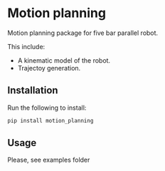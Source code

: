 # Motion planning
Motion planning package for five bar parallel robot.

This include:
* A kinematic model of the robot.
* Trajectoy generation.

## Installation
Run the following to install:

```python
pip install motion_planning
```

## Usage
Please, see examples folder
